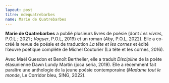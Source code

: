 ```yaml
---
layout: post
titre: mdequatrebarbes
name: Marie de Quatrebarbes
---
```

**Marie de Quatrebarbes** a publié plusieurs livres de poésie (dont *Les vivres*, P.O.L ; 2021 ; *Voguer*, P.O.L, 2019) et un roman (*Aby*, P.O.L, 2022). Elle a co-créé la revue de poésie et de traduction *La tête et les cornes* et édité l’œuvre poétique complète de Michel Couturier (La tête et les cornes, 2016).

Avec Maël Guesdon et Benoît Berthelier, elle a traduit *Discipline* de la poète étasunienne Dawn Lundy Martin (joca seria, 2019). Elle a récemment fait paraître une anthologie de la jeune poésie contemporaine (*Madame tout le monde*, Le Corridor bleu, S!NG, 2022).